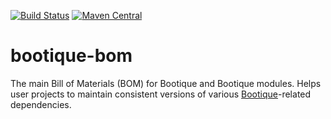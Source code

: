 [![Build Status](https://travis-ci.org/bootique/bootique-bom.svg)](https://travis-ci.org/bootique/bootique-bom)
[![Maven Central](https://maven-badges.herokuapp.com/maven-central/io.bootique.bom/bootique-bom/badge.svg)](https://maven-badges.herokuapp.com/maven-central/io.bootique.bom/bootique-bom/)


# bootique-bom

The main Bill of Materials (BOM) for Bootique and Bootique modules. Helps user projects to 
maintain consistent versions of various [Bootique](http://bootique.io)-related dependencies.





